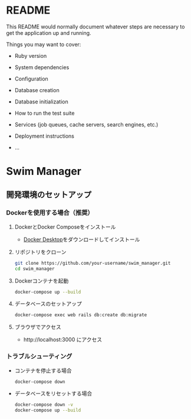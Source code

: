 # README

This README would normally document whatever steps are necessary to get the
application up and running.

Things you may want to cover:

* Ruby version

* System dependencies

* Configuration

* Database creation

* Database initialization

* How to run the test suite

* Services (job queues, cache servers, search engines, etc.)

* Deployment instructions

* ...

# Swim Manager

## 開発環境のセットアップ

### Dockerを使用する場合（推奨）

1. DockerとDocker Composeをインストール
   - [Docker Desktop](https://www.docker.com/products/docker-desktop)をダウンロードしてインストール

2. リポジトリをクローン
   ```bash
   git clone https://github.com/your-username/swim_manager.git
   cd swim_manager
   ```

3. Dockerコンテナを起動
   ```bash
   docker-compose up --build
   ```

4. データベースのセットアップ
   ```bash
   docker-compose exec web rails db:create db:migrate
   ```

5. ブラウザでアクセス
   - http://localhost:3000 にアクセス

### トラブルシューティング

- コンテナを停止する場合
  ```bash
  docker-compose down
  ```

- データベースをリセットする場合
  ```bash
  docker-compose down -v
  docker-compose up --build
  ```
